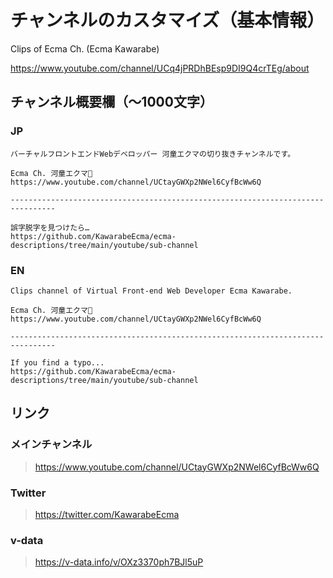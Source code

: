 # チャンネルのカスタマイズ（基本情報）

Clips of Ecma Ch. (Ecma Kawarabe)

<https://www.youtube.com/channel/UCq4jPRDhBEsp9DI9Q4crTEg/about>

## チャンネル概要欄（〜1000文字）

### JP

```
バーチャルフロントエンドWebデベロッパー 河童エクマの切り抜きチャンネルです。

Ecma Ch. 河童エクマ🥒
https://www.youtube.com/channel/UCtayGWXp2NWel6CyfBcWw6Q

--------------------------------------------------------------------------------

誤字脱字を見つけたら…
https://github.com/KawarabeEcma/ecma-descriptions/tree/main/youtube/sub-channel
```

### EN


```
Clips channel of Virtual Front-end Web Developer Ecma Kawarabe.

Ecma Ch. 河童エクマ🥒
https://www.youtube.com/channel/UCtayGWXp2NWel6CyfBcWw6Q

--------------------------------------------------------------------------------

If you find a typo...
https://github.com/KawarabeEcma/ecma-descriptions/tree/main/youtube/sub-channel
```

## リンク

### メインチャンネル

> https://www.youtube.com/channel/UCtayGWXp2NWel6CyfBcWw6Q

### Twitter

> https://twitter.com/KawarabeEcma

### v-data

> https://v-data.info/v/OXz3370ph7BJl5uP